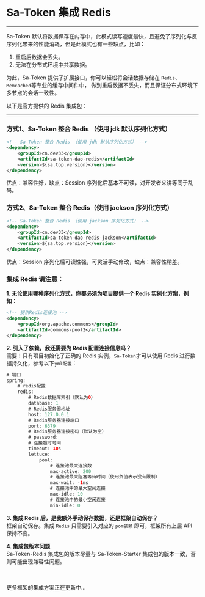 # Sa-Token 集成 Redis 
--- 

Sa-Token 默认将数据保存在内存中，此模式读写速度最快，且避免了序列化与反序列化带来的性能消耗，但是此模式也有一些缺点，比如：

1. 重启后数据会丢失。
2. 无法在分布式环境中共享数据。

为此，Sa-Token 提供了扩展接口，你可以轻松将会话数据存储在 `Redis`、`Memcached`等专业的缓存中间件中，
做到重启数据不丢失，而且保证分布式环境下多节点的会话一致性。

以下是官方提供的 Redis 集成包：

---

### 方式1、Sa-Token 整合 Redis （使用 jdk 默认序列化方式）
``` xml 
<!-- Sa-Token 整合 Redis （使用 jdk 默认序列化方式） -->
<dependency>
	<groupId>cn.dev33</groupId>
	<artifactId>sa-token-dao-redis</artifactId>
	<version>${sa.top.version}</version>
</dependency>
```
优点：兼容性好，缺点：Session 序列化后基本不可读，对开发者来讲等同于乱码。


### 方式2、Sa-Token 整合 Redis（使用 jackson 序列化方式）
``` xml 
<!-- Sa-Token 整合 Redis （使用 jackson 序列化方式） -->
<dependency>
	<groupId>cn.dev33</groupId>
	<artifactId>sa-token-dao-redis-jackson</artifactId>
	<version>${sa.top.version}</version>
</dependency>
```
优点：Session 序列化后可读性强，可灵活手动修改，缺点：兼容性稍差。


### 集成 Redis 请注意：


**1. 无论使用哪种序列化方式，你都必须为项目提供一个 Redis 实例化方案，例如：**
``` xml
<!-- 提供Redis连接池 -->
<dependency>
	<groupId>org.apache.commons</groupId>
	<artifactId>commons-pool2</artifactId>
</dependency>
```

**2. 引入了依赖，我还需要为 Redis 配置连接信息吗？** <br>
需要！只有项目初始化了正确的 Redis 实例，`Sa-Token`才可以使用 Redis 进行数据持久化，参考以下`yml配置`：
``` java
# 端口
spring: 
    # redis配置 
    redis:
        # Redis数据库索引（默认为0）
        database: 1
        # Redis服务器地址
        host: 127.0.0.1
        # Redis服务器连接端口
        port: 6379
        # Redis服务器连接密码（默认为空）
        # password: 
        # 连接超时时间
        timeout: 10s
        lettuce:
            pool:
                # 连接池最大连接数
                max-active: 200
                # 连接池最大阻塞等待时间（使用负值表示没有限制）
                max-wait: -1ms
                # 连接池中的最大空闲连接
                max-idle: 10
                # 连接池中的最小空闲连接
                min-idle: 0
```


**3. 集成 Redis 后，是我额外手动保存数据，还是框架自动保存？** <br>
框架自动保存。集成 `Redis` 只需要引入对应的 `pom依赖` 即可，框架所有上层 API 保持不变。

**4. 集成包版本问题** <br>
Sa-Token-Redis 集成包的版本尽量与 Sa-Token-Starter 集成包的版本一致，否则可能出现兼容性问题。


<br><br>
更多框架的集成方案正在更新中...


